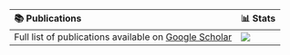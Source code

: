 | 📚 Publications | 📊 Stats |
|:---------------|:--------|
| Full list of publications available on [Google Scholar](https://scholar.google.com/citations?user=7KPqcUkAAAAJ) | <img src="https://github-readme-stats-git-master-airopis-projects.vercel.app/api?username=GiovanniPasq&show_icons=true&locale=en&role=OWNER,COLLABORATOR&hide_rank=true&hide_title=true&include_all_commits=true&hide=contribs&bg_color=00000000&text_color=c9d1d9&icon_color=8b949e&border_color=30363d" /> |
